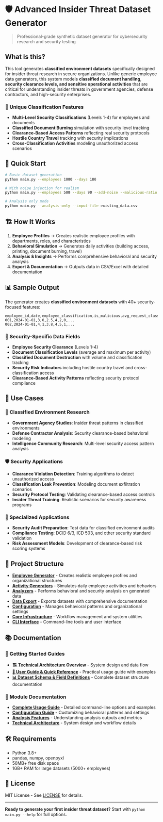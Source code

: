 # 🛡️ Advanced Insider Threat Dataset Generator

> Professional-grade synthetic dataset generator for cybersecurity research and security testing

## What is this?

This tool generates **classified environment datasets** specifically designed for insider threat research in secure organizations. Unlike generic employee data generators, this system models **classified document handling, security clearance levels, and sensitive operational activities** that are critical for understanding insider threats in government agencies, defense contractors, and high-security enterprises.

### 🔐 **Unique Classification Features**
- **Multi-Level Security Classifications** (Levels 1-4) for employees and documents
- **Classified Document Burning** simulation with security level tracking
- **Clearance-Based Access Patterns** reflecting real security protocols
- **Hostile Country Travel** tracking with security implications
- **Cross-Classification Activities** modeling unauthorized access scenarios

## 🚀 Quick Start

```bash
# Basic dataset generation
python main.py --employees 1000 --days 180

# With noise injection for realism
python main.py --employees 500 --days 90 --add-noise --malicious-ratio 0.08

# Analysis only mode
python main.py --analysis-only --input-file existing_data.csv
```

## 🏗️ How It Works

1. **Employee Profiles** → Creates realistic employee profiles with departments, roles, and characteristics
2. **Behavioral Simulation** → Generates daily activities (building access, printing, document burning, travel)
3. **Analysis & Insights** → Performs comprehensive behavioral and security analysis
4. **Export & Documentation** → Outputs data in CSV/Excel with detailed documentation

## 📊 Sample Output

The generator creates **classified environment datasets** with 40+ security-focused features:

```csv
employee_id,date,employee_classification,is_malicious,avg_request_classification,max_request_classification,num_burn_requests,hostile_country_trip,...
001,2024-01-01,3,0,2.5,4,2,0,...
002,2024-01-01,4,1,3.8,4,5,1,...
```

### 🔐 **Security-Specific Data Fields**
- **Employee Security Clearance** (Levels 1-4)
- **Document Classification Levels** (average and maximum per activity)
- **Classified Document Destruction** with volume and classification tracking
- **Security Risk Indicators** including hostile country travel and cross-classification access
- **Clearance-Based Activity Patterns** reflecting security protocol compliance

## 🎯 Use Cases

### 🔬 **Classified Environment Research**
- **Government Agency Studies**: Insider threat patterns in classified environments
- **Defense Contractor Analysis**: Security clearance-based behavioral modeling
- **Intelligence Community Research**: Multi-level security access pattern analysis

### 🛡️ **Security Applications**
- **Clearance Violation Detection**: Training algorithms to detect unauthorized access
- **Classification Leak Prevention**: Modeling document exfiltration scenarios
- **Security Protocol Testing**: Validating clearance-based access controls
- **Insider Threat Training**: Realistic scenarios for security awareness programs

### 💼 **Specialized Applications**
- **Security Audit Preparation**: Test data for classified environment audits
- **Compliance Testing**: DCID 6/3, ICD 503, and other security standard validation
- **Risk Assessment Models**: Development of clearance-based risk scoring systems

## 📁 Project Structure

- **[Employee Generator](employee_generator/)** - Creates realistic employee profiles and organizational structures
- **[Activity Generators](activity_generators/)** - Simulates daily employee activities and behaviors
- **[Analyzers](analyzers/)** - Performs behavioral and security analysis on generated data
- **[Data Export](data_exporter/)** - Exports datasets with comprehensive documentation
- **[Configuration](config/)** - Manages behavioral patterns and organizational settings
- **[Core Infrastructure](core/)** - Workflow management and system utilities
- **[CLI Interface](cli/)** - Command-line tools and user interface

## 📚 Documentation

### 📖 **Getting Started Guides**
- **[🏗️ Technical Architecture Overview](TECHNICAL_OVERVIEW.md)** - System design and data flow
- **[📖 User Guide & Quick Reference](USER_GUIDE.md)** - Practical usage guide with examples
- **[📊 Dataset Schema & Field Definitions](DATA_SCHEMA.md)** - Complete dataset structure documentation

### 🔧 **Module Documentation**
- **[Complete Usage Guide](cli/README.md)** - Detailed command-line options and examples
- **[Configuration Guide](config/README.md)** - Customizing behavioral patterns and settings
- **[Analysis Features](analyzers/README.md)** - Understanding analysis outputs and metrics
- **[Technical Architecture](core/README.md)** - System design and workflow details

## 🛠️ Requirements

- Python 3.8+
- pandas, numpy, openpyxl
- 50MB+ free disk space
- 1GB+ RAM for large datasets (5000+ employees)

## 📄 License

MIT License - See [LICENSE](LICENSE) for details.

---

**Ready to generate your first insider threat dataset?** Start with `python main.py --help` for full options.
